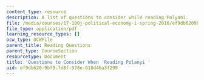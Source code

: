 ```yaml
---
content_type: resource
description: A list of questions to consider while reading Polyani.
file: /media/courses/17-100j-political-economy-i-spring-2016/ef9db6209bf9fd8f978e618d46a3f299_MIT17_100JS16_Polyani_Ques.pdf
file_type: application/pdf
learning_resource_types: []
ocw_type: OCWFile
parent_title: Reading Questions
parent_type: CourseSection
resourcetype: Document
title: 'Questions to Consider When  Reading Polanyi '
uid: ef9db620-9bf9-fd8f-978e-618d46a3f299
---
```

